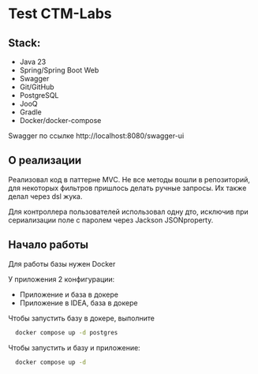 # Test CTM-Labs

## Stack:
- Java 23
- Spring/Spring Boot Web
- Swagger
- Git/GitHub
- PostgreSQL
- JooQ
- Gradle
- Docker/docker-compose

Swagger по ссылке http://localhost:8080/swagger-ui

## О реализации
Реализовал код в паттерне MVC. Не все методы вошли в репозиторий,
для некоторых фильтров пришлось делать ручные запросы. Их
также делал через dsl жука.

Для контроллера пользователей использовал одну дто, исключив
при сериализации поле с паролем через Jackson JSONproperty.


## Начало работы

Для работы базы нужен Docker

У приложения 2 конфигурации:
- Приложение и база в докере
- Приложение в IDEA, база в докере

Чтобы запустить базу в докере, выполните
```bash
  docker compose up -d postgres
```

Чтобы запустить и базу и приложение:
```bash
  docker compose up -d
```
